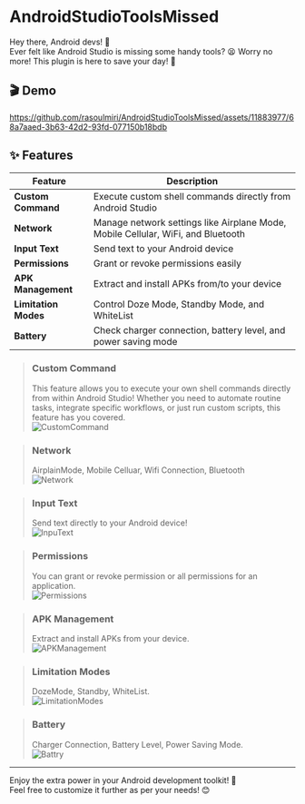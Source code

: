 # AndroidStudioToolsMissed
Hey there, Android devs! 👋 \
Ever felt like Android Studio is missing some handy tools? 😫 Worry no more! This plugin is here to save your day! 🌟

## 🎬 Demo
https://github.com/rasoulmiri/AndroidStudioToolsMissed/assets/11883977/68a7aaed-3b63-42d2-93fd-077150b18bdb


## ✨ Features

| **Feature**             | **Description**                                                                                      |
|-------------------------|------------------------------------------------------------------------------------------------------|
| **Custom Command**      | Execute custom shell commands directly from Android Studio                                          |
| **Network**             | Manage network settings like Airplane Mode, Mobile Cellular, WiFi, and Bluetooth                     |
| **Input Text**          | Send text to your Android device                                                                     |
| **Permissions**         | Grant or revoke permissions easily                                                                   |
| **APK Management**      | Extract and install APKs from/to your device                                                         |
| **Limitation Modes**    | Control Doze Mode, Standby Mode, and WhiteList                                                       |
| **Battery**             | Check charger connection, battery level, and power saving mode                                       |

>### Custom Command 
>This feature allows you to execute your own shell commands directly from within Android Studio! Whether you need to automate routine tasks, integrate specific workflows, or just run custom scripts, this feature has you covered.\
![CustomCommand](https://github.com/rasoulmiri/AndroidStudioToolsMissed/assets/11883977/c0c54f5c-6934-494f-9434-934037241148)

>### Network
> AirplainMode, Mobile Celluar, Wifi Connection, Bluetooth\
> ![Network](https://github.com/rasoulmiri/AndroidStudioToolsMissed/assets/11883977/3bf8a2d2-d4cf-48b2-b988-6cd8eb70633d)


>### Input Text
>Send text directly to your Android device!\
>![InpuText](https://github.com/rasoulmiri/AndroidStudioToolsMissed/assets/11883977/645eccec-b5bd-4429-8302-4fa53d5c6015)

 
>### Permissions
>You can grant or revoke permission or all permissions for an application.\
>![Permissions](https://github.com/rasoulmiri/AndroidStudioToolsMissed/assets/11883977/1d1268ec-32cd-4aa4-8e70-0a81a957fbfc)

>### APK Management
>Extract and install APKs from your device.\
>![APKManagement](https://github.com/rasoulmiri/AndroidStudioToolsMissed/assets/11883977/3b533503-213f-4490-82c6-8631f825a7ec)

   
>### Limitation Modes
>DozeMode, Standby, WhiteList.\
>![LimitationModes](https://github.com/rasoulmiri/AndroidStudioToolsMissed/assets/11883977/5f41ad8d-6edc-4c07-a6ae-8392ab3a7f7c)


>### Battery
>Charger Connection, Battery Level, Power Saving Mode.\
>![Battry](https://github.com/rasoulmiri/AndroidStudioToolsMissed/assets/11883977/8cffcfaf-b65b-4ecf-ba88-fbfea56f2210)

___
Enjoy the extra power in your Android development toolkit! 💪 \
Feel free to customize it further as per your needs! 😊


